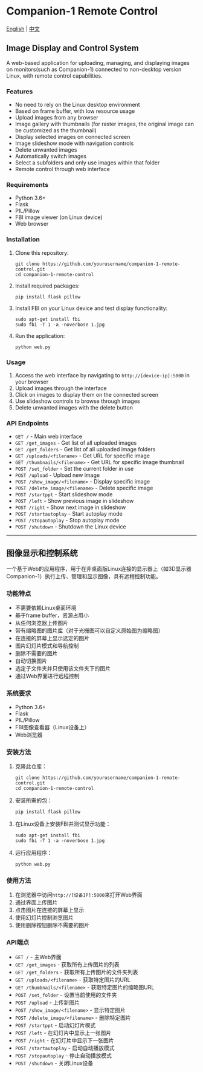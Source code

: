 # Companion-1 Remote Control

[English](#english) | [中文](#chinese)

<a name="english"></a>
## Image Display and Control System

A web-based application for uploading, managing, and displaying images on monitors(such as Companion-1) connected to non-desktop version Linux, with remote control capabilities.

### Features

- No need to rely on the Linux desktop environment
- Based on frame buffer, with low resource usage
- Upload images from any browser
- Image gallery with thumbnails (for raster images, the original image can be customized as the thumbnail)
- Display selected images on connected screen
- Image slideshow mode with navigation controls
- Delete unwanted images
- Automatically switch images
- Select a subfolders and only use images within that folder
- Remote control through web interface

### Requirements

- Python 3.6+
- Flask
- PIL/Pillow
- FBI image viewer (on Linux device)
- Web browser

### Installation

1. Clone this repository:
   ```
   git clone https://github.com/yourusername/companion-1-remote-control.git
   cd companion-1-remote-control
   ```

2. Install required packages:
   ```
   pip install flask pillow
   ```

3. Install FBI on your Linux device and test display functionality:
   ```
   sudo apt-get install fbi
   sudo fbi -T 1 -a -noverbose 1.jpg
   ```

4. Run the application:
   ```
   python web.py
   ```

### Usage

1. Access the web interface by navigating to `http://[device-ip]:5000` in your browser
2. Upload images through the interface
3. Click on images to display them on the connected screen
4. Use slideshow controls to browse through images
5. Delete unwanted images with the delete button

### API Endpoints

- `GET /` - Main web interface
- `GET /get_images` - Get list of all uploaded images
- `GET /get_folders` - Get list of all uploaded image folders
- `GET /uploads/<filename>` - Get URL for specific image
- `GET /thumbnails/<filename>` - Get URL for specific image thumbnail
- `POST /set_folder` - Set the current folder in use
- `POST /upload` - Upload new image
- `POST /show_image/<filename>` - Display specific image
- `POST /delete_image/<filename>` - Delete specific image
- `POST /startppt` - Start slideshow mode
- `POST /left` - Show previous image in slideshow
- `POST /right` - Show next image in slideshow
- `POST /startautoplay` - Start autoplay mode
- `POST /stopautoplay` - Stop autoplay mode
- `POST /shutdown` - Shutdown the Linux device

---

<a name="chinese"></a>
## 图像显示和控制系统

一个基于Web的应用程序，用于在非桌面版Linux连接的显示器上（如3D显示器Companion-1）执行上传、管理和显示图像，具有远程控制功能。

### 功能特点

- 不需要依赖Linux桌面环境
- 基于frame buffer，资源占用小
- 从任何浏览器上传图片
- 带有缩略图的图片库（对于光栅图可以自定义原始图为缩略图）
- 在连接的屏幕上显示选定的图片
- 图片幻灯片模式和导航控制
- 删除不需要的图片
- 自动切换图片
- 选定子文件夹并只使用该文件夹下的图片
- 通过Web界面进行远程控制

### 系统要求

- Python 3.6+
- Flask
- PIL/Pillow
- FBI图像查看器（Linux设备上）
- Web浏览器

### 安装方法

1. 克隆此仓库：
   ```
   git clone https://github.com/yourusername/companion-1-remote-control.git
   cd companion-1-remote-control
   ```

2. 安装所需的包：
   ```
   pip install flask pillow
   ```

3. 在Linux设备上安装FBI并测试显示功能：
   ```
   sudo apt-get install fbi
   sudo fbi -T 1 -a -noverbose 1.jpg
   ```

4. 运行应用程序：
   ```
   python web.py
   ```

### 使用方法

1. 在浏览器中访问`http://[设备IP]:5000`来打开Web界面
2. 通过界面上传图片
3. 点击图片在连接的屏幕上显示
4. 使用幻灯片控制浏览图片
5. 使用删除按钮删除不需要的图片

### API端点

- `GET /` - 主Web界面
- `GET /get_images` - 获取所有上传图片的列表
- `GET /get_folders` - 获取所有上传图片的文件夹列表
- `GET /uploads/<filename>` - 获取特定图片的URL
- `GET /thumbnails/<filename>` - 获取特定图片的缩略图URL
- `POST /set_folder` - 设置当前使用的文件夹
- `POST /upload` - 上传新图片
- `POST /show_image/<filename>` - 显示特定图片
- `POST /delete_image/<filename>` - 删除特定图片
- `POST /startppt` - 启动幻灯片模式
- `POST /left` - 在幻灯片中显示上一张图片
- `POST /right` - 在幻灯片中显示下一张图片
- `POST /startautoplay` - 启动自动播放模式
- `POST /stopautoplay` - 停止自动播放模式
- `POST /shutdown` - 关闭Linux设备
